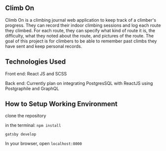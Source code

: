## Climb On
Climb On is a climbing journal web application to keep track of a climber's progress. They can record their indoor climbing sessions and log each route they climbed. For each route, they can specify what kind of route it is, the difficulty, what they noted about the route, and pictures of the route. The goal of this project is for climbers to be able to remember past climbs they have sent and keep personal records. 

## Technologies Used
Front end: 
React JS and SCSS

Back end: 
Currently plan on integrating PostgresSQL with ReactJS using Postgraphile and GraphQL

## How to Setup Working Environment

clone the repository 

in the terminal: 
`npm install`

`gatsby develop`

In your browser, open `localhost:8000`
